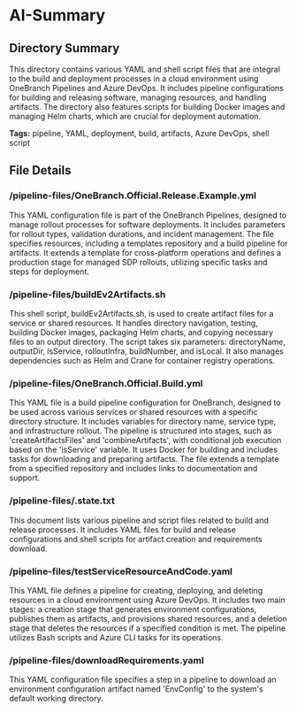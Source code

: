 # AI-Summary
## Directory Summary
This directory contains various YAML and shell script files that are integral to the build and deployment processes in a cloud environment using OneBranch Pipelines and Azure DevOps. It includes pipeline configurations for building and releasing software, managing resources, and handling artifacts. The directory also features scripts for building Docker images and managing Helm charts, which are crucial for deployment automation.

**Tags:** pipeline, YAML, deployment, build, artifacts, Azure DevOps, shell script

## File Details
    
### /pipeline-files/OneBranch.Official.Release.Example.yml
This YAML configuration file is part of the OneBranch Pipelines, designed to manage rollout processes for software deployments. It includes parameters for rollout types, validation durations, and incident management. The file specifies resources, including a templates repository and a build pipeline for artifacts. It extends a template for cross-platform operations and defines a production stage for managed SDP rollouts, utilizing specific tasks and steps for deployment.

### /pipeline-files/buildEv2Artifacts.sh
This shell script, buildEv2Artifacts.sh, is used to create artifact files for a service or shared resources. It handles directory navigation, testing, building Docker images, packaging Helm charts, and copying necessary files to an output directory. The script takes six parameters: directoryName, outputDir, isService, rolloutInfra, buildNumber, and isLocal. It also manages dependencies such as Helm and Crane for container registry operations.

### /pipeline-files/OneBranch.Official.Build.yml
This YAML file is a build pipeline configuration for OneBranch, designed to be used across various services or shared resources with a specific directory structure. It includes variables for directory name, service type, and infrastructure rollout. The pipeline is structured into stages, such as 'createArtifactsFiles' and 'combineArtifacts', with conditional job execution based on the 'isService' variable. It uses Docker for building and includes tasks for downloading and preparing artifacts. The file extends a template from a specified repository and includes links to documentation and support.

### /pipeline-files/.state.txt
This document lists various pipeline and script files related to build and release processes. It includes YAML files for build and release configurations and shell scripts for artifact creation and requirements download.

### /pipeline-files/testServiceResourceAndCode.yaml
This YAML file defines a pipeline for creating, deploying, and deleting resources in a cloud environment using Azure DevOps. It includes two main stages: a creation stage that generates environment configurations, publishes them as artifacts, and provisions shared resources, and a deletion stage that deletes the resources if a specified condition is met. The pipeline utilizes Bash scripts and Azure CLI tasks for its operations.

### /pipeline-files/downloadRequirements.yaml
This YAML configuration file specifies a step in a pipeline to download an environment configuration artifact named 'EnvConfig' to the system's default working directory.
